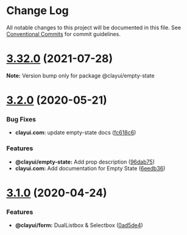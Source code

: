 # Change Log

All notable changes to this project will be documented in this file.
See [Conventional Commits](https://conventionalcommits.org) for commit guidelines.

# [3.32.0](https://github.com/liferay/clay/compare/v3.31.0...v3.32.0) (2021-07-28)

**Note:** Version bump only for package @clayui/empty-state

# [3.2.0](https://github.com/liferay/clay/compare/@clayui/empty-state@3.1.0...@clayui/empty-state@3.2.0) (2020-05-21)

### Bug Fixes

-   **clayui.com:** update empty-state docs ([fc618c6](https://github.com/liferay/clay/commit/fc618c6))

### Features

-   **@clayui/empty-state:** Add prop description ([96dab75](https://github.com/liferay/clay/commit/96dab75))
-   **clayui.com:** Add documentation for Empty State ([6eedb36](https://github.com/liferay/clay/commit/6eedb36))

# [3.1.0](https://github.com/liferay/clay/compare/@clayui/empty-state@3.0.0...@clayui/empty-state@3.1.0) (2020-04-24)

### Features

-   **@clayui/form:** DualListbox & Selectbox ([0ad5de4](https://github.com/liferay/clay/commit/0ad5de4))
